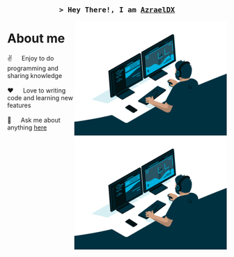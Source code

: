 <h3 align="center">
        <samp>&gt; Hey There!, I am
                <b><a target="_blank" href="https://github.com/AzraelDX/AzraelDX"> AzraelDX</a></b>
        </samp>
</h3>

<p>
 <img align="right" width="350" src="/assets/programmer.gif" alt="Coding gif" />

<!-- About Section -->
 # About me
<p>
 <img align="right" width="350" src="/assets/programmer.gif" alt="Coding gif" />
  
 ✌️ &emsp; Enjoy to do programming and sharing knowledge <br/><br/>
 ❤️ &emsp; Love to writing code and learning new features<br/><br/>
 💬 &emsp; Ask me about anything [here](https://github.com/AzraelDX/AzraelDX/issues)
</p>
<br/>
<br/>
<br/>
